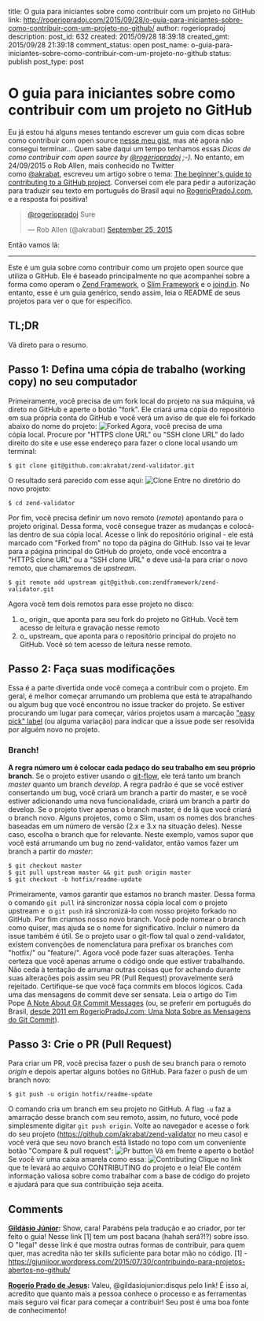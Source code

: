 title: O guia para iniciantes sobre como contribuir com um projeto no GitHub
link: http://rogeriopradoj.com/2015/09/28/o-guia-para-iniciantes-sobre-como-contribuir-com-um-projeto-no-github/
author: rogeriopradoj
description: 
post_id: 632
created: 2015/09/28 18:39:18
created_gmt: 2015/09/28 21:39:18
comment_status: open
post_name: o-guia-para-iniciantes-sobre-como-contribuir-com-um-projeto-no-github
status: publish
post_type: post

# O guia para iniciantes sobre como contribuir com um projeto no GitHub

Eu já estou há alguns meses tentando escrever um guia com dicas sobre como contribuir com open source [nesse meu gist](https://gist.github.com/rogeriopradoj/9c2208b50bcb1f047d19), mas até agora não consegui terminar... Quem sabe daqui um tempo tenhamos essas _Dicas de como contribuir com open source by [@rogeriopradoj](https://github.com/rogeriopradoj) ;-)._ No entanto, em 24/09/2015 o Rob Allen, mais conhecido no Twitter como [@akrabat](https://twitter.com/akrabat), escreveu um artigo sobre o tema: [The beginner's guide to contributing to a GitHub project](http://akrabat.com/the-beginners-guide-to-contributing-to-a-github-project/). Conversei com ele para pedir a autorização para traduzir seu texto em português do Brasil aqui no [RogerioPradoJ.com](), e a resposta foi positiva! 

> [@rogeriopradoj](https://twitter.com/rogeriopradoj) Sure
> 
> — Rob Allen (@akrabat) [September 25, 2015](https://twitter.com/akrabat/status/647290027026837504)

Então vamos lá: 

* * *

Este é um guia sobre como contribuir como um projeto open source que utiliza o GitHub. Ele é baseado principalmente no que acompanhei sobre a forma como operam o [Zend Framework](http://framework.zend.com/), o [Slim Framework](http://www.slimframework.com/) e o [joind.in](https://joind.in/). No entanto, esse é um guia genérico, sendo assim, leia o README de seus projetos para ver o que for específico. 

## TL;DR

Vá direto para o resumo. 

## Passo 1: Defina uma cópia de trabalho (working copy) no seu computador

Primeiramente, você precisa de um fork local do projeto na sua máquina, vá direto no GitHub e aperte o botão "fork". Ele criará uma cópia do repositório em sua própria conta do GitHub e você verá um aviso de que ele foi forkado abaixo do nome do projeto: ![Forked](/wp-content/uploads/2015/09/2015-09forked.png) Agora, você precisa de uma cópia local. Procure por "HTTPS clone URL" ou "SSH clone URL" do lado direito do site e use esse endereço para fazer o clone local usando um terminal: 
    
    
    $ git clone git@github.com:akrabat/zend-validator.git

O resultado será parecido com esse aqui: ![Clone](/wp-content/uploads/2015/09/2015-09clone.png) Entre no diretório do novo projeto: 
    
    
    $ cd zend-validator

Por fim, você precisa definir um novo remoto (_remote_) apontando para o projeto original. Dessa forma, você consegue trazer as mudanças e colocá-las dentro de sua cópia local. Acesse o link do repositório original - ele está marcado com "Forked from" no topo da página do GitHub. Isso vai te levar para a página principal do GitHub do projeto, onde você encontra a "HTTPS clone URL" ou a "SSH clone URL" e deve usá-la para criar o novo remoto, que chamaremos de _upstream_. 
    
    
    $ git remote add upstream git@github.com:zendframework/zend-validator.git

Agora você tem dois remotos para esse projeto no disco: 

  1. o_ origin_ que aponta para seu fork do projeto no GitHub. Você tem acesso de leitura e gravação nesse remoto
  2. o_ upstream_ que aponta para o repositório principal do projeto no GitHub. Você só tem acesso de leitura nesse remoto.

## Passo 2: Faça suas modificações

Essa é a parte divertida onde você começa a contribuir com o projeto. Em geral, é melhor começar arrumando um problema que está te atrapalhando ou algum bug que você encontrou no issue tracker do projeto. Se estiver procurando um lugar para começar, vários projetos usam a marcação ["easy pick" label](http://seld.be/notes/encouraging-contributions-with-the-easy-pick-label) (ou alguma variação) para indicar que a issue pode ser resolvida por alguém novo no projeto. 

### Branch!

**A regra número um é colocar cada pedaço do seu trabalho em seu próprio branch**. Se o projeto estiver usando o [git-flow](http://nvie.com/posts/a-successful-git-branching-model/), ele terá tanto um branch _master_ quanto um branch _develop_. A regra padrão é que se você estiver consertando um bug, você criará um branch a partir do master, e se você estiver adicionando uma nova funcionalidade, criará um branch a partir do develop. Se o projeto tiver apenas o branch master, é de lá que você criará o branch novo. Alguns projetos, como o Slim, usam os nomes dos branches baseadas em um número de versão (2.x e 3.x na situação deles). Nesse caso, escolha o branch que for relevante. Neste exemplo, vamos supor que você está arrumando um bug no zend-validator, então vamos fazer um branch a partir do _master_: 
    
    
    $ git checkout master
    $ git pull upstream master && git push origin master
    $ git checkout -b hotfix/readme-update

Primeiramente, vamos garantir que estamos no branch master. Dessa forma o comando `git pull` irá sincronizar nossa cópia local com o projeto upstream e  o `git push` irá sincronizá-lo com nosso projeto forkado no GitHub. Por fim criamos nosso novo branch. Você pode nomear o branch como quiser, mas ajuda se o nome for significativo. Incluir o número da issue também é útil. Se o projeto usar o git-flow tal qual o zend-validator, existem convenções de nomenclatura para prefixar os branches com "hotfix/" ou "feature/". Agora você pode fazer suas alterações. Tenha certeza que você apenas arrume o código onde que estiver trabalhando. Não ceda à tentação de arrumar outras coisas que for achando durante suas alterações pois assim seu PR (Pull Request) provavelmente será rejeitado. Certifique-se que você faça commits em blocos lógicos. Cada uma das mensagens de commit deve ser sensata. Leia o artigo do Tim Pope [A Note About Git Commit Messages](http://tbaggery.com/2008/04/19/a-note-about-git-commit-messages.html) (ou, se preferir em português do Brasil, [desde 2011 em RogerioPradoJ.com: Uma Nota Sobre as Mensagens do Git Commit](/2011/11/29/uma-nota-sobre-as-mensagens-do-git-commit/)). 

## Passo 3: Crie o PR (Pull Request)

Para criar um PR, você precisa fazer o push de seu branch para o remoto _origin_ e depois apertar alguns botões no GitHub. Para fazer o push de um branch novo: 
    
    
    $ git push -u origin hotfix/readme-update

O comando cria um branch em seu projeto no GitHub. A flag `-u` faz a amarração desse branch com seu remoto, assim, no futuro, você pode simplesmente digitar `git push origin`. Volte ao navegador e acesse o fork do seu projeto (https://github.com/akrabat/zend-validator no meu caso) e você verá que seu novo branch está listado no topo com um conveniente botão "Compare & pull request": ![Pr button](/wp-content/uploads/2015/09/2015-09pr-button.png) Vá em frente e aperte o botão! Se você vir uma caixa amarela como essa: ![Contributing](http://rogeriopradoj.com/wp-content/uploads/2015/09/2015-09contributing.png) Clique no link que te levará ao arquivo CONTRIBUTING do projeto e o leia! Ele contém informação valiosa sobre como trabalhar com a base de código do projeto e ajudará para que sua contribuição seja aceita.

## Comments

**[Gildásio Júnior](#1639 "2015-10-05 15:36:00"):** Show, cara! Parabéns pela tradução e ao criador, por ter feito o guia! Nesse link [1] tem um post bacana (hahah será?!?) sobre isso. O "legal" desse link é que mostra outras formas de contribuir, para quem quer, mas acredita não ter skills suficiente para botar mão no código. [1] - https://gjuniioor.wordpress.com/2015/07/30/contribuindo-para-projetos-abertos-no-github/

**[Rogerio Prado de Jesus](#1640 "2015-10-08 00:54:00"):** Valeu, @gildasiojunior:disqus pelo link! É isso aí, acredito que quanto mais a pessoa conhece o processo e as ferramentas mais seguro vai ficar para começar a contribuir! Seu post é uma boa fonte de conhecimento!

